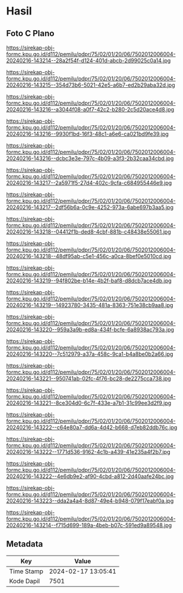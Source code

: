 # Hasil

## Foto C Plano

https://sirekap-obj-formc.kpu.go.id/d112/pemilu/pdpr/75/02/01/20/06/7502012006004-20240216-143214--28a2f54f-d124-401d-abcb-2d99025c0a14.jpg

https://sirekap-obj-formc.kpu.go.id/d112/pemilu/pdpr/75/02/01/20/06/7502012006004-20240216-143215--354d73b6-5021-42e5-a6b7-ed2b29aba32d.jpg

https://sirekap-obj-formc.kpu.go.id/d112/pemilu/pdpr/75/02/01/20/06/7502012006004-20240216-143216--a3044f08-a0f7-42c2-b280-2c5d20ace4d8.jpg

https://sirekap-obj-formc.kpu.go.id/d112/pemilu/pdpr/75/02/01/20/06/7502012006004-20240216-143216--9930f1bd-16f3-48c1-a6e6-ca021bd9fe39.jpg

https://sirekap-obj-formc.kpu.go.id/d112/pemilu/pdpr/75/02/01/20/06/7502012006004-20240216-143216--dcbc3e3e-797c-4b09-a3f3-2b32caa34cbd.jpg

https://sirekap-obj-formc.kpu.go.id/d112/pemilu/pdpr/75/02/01/20/06/7502012006004-20240216-143217--2a5971f5-27d4-402c-9cfa-c684955446e9.jpg

https://sirekap-obj-formc.kpu.go.id/d112/pemilu/pdpr/75/02/01/20/06/7502012006004-20240216-143217--2df56b6a-0c9e-4252-973a-6abe697b3aa5.jpg

https://sirekap-obj-formc.kpu.go.id/d112/pemilu/pdpr/75/02/01/20/06/7502012006004-20240216-143218--04412f1b-ded8-4cbf-881b-c48438e55061.jpg

https://sirekap-obj-formc.kpu.go.id/d112/pemilu/pdpr/75/02/01/20/06/7502012006004-20240216-143218--48df95ab-c5e1-456c-a0ca-8bef0e5010cd.jpg

https://sirekap-obj-formc.kpu.go.id/d112/pemilu/pdpr/75/02/01/20/06/7502012006004-20240216-143219--94f802be-b14e-4b2f-baf8-d8dcb7ace4db.jpg

https://sirekap-obj-formc.kpu.go.id/d112/pemilu/pdpr/75/02/01/20/06/7502012006004-20240216-143219--14923780-3435-481a-8363-751e38cb9aa8.jpg

https://sirekap-obj-formc.kpu.go.id/d112/pemilu/pdpr/75/02/01/20/06/7502012006004-20240216-143220--959a3a9b-ed8a-434f-bcfe-6a8938ac793a.jpg

https://sirekap-obj-formc.kpu.go.id/d112/pemilu/pdpr/75/02/01/20/06/7502012006004-20240216-143220--7c512979-a37a-458c-9ca1-b4a8be0b2a66.jpg

https://sirekap-obj-formc.kpu.go.id/d112/pemilu/pdpr/75/02/01/20/06/7502012006004-20240216-143221--950741ab-02fc-4f76-bc28-de2275cca738.jpg

https://sirekap-obj-formc.kpu.go.id/d112/pemilu/pdpr/75/02/01/20/06/7502012006004-20240216-143221--8ce304d0-6c7f-433e-a7b1-31c99ee3d2f9.jpg

https://sirekap-obj-formc.kpu.go.id/d112/pemilu/pdpr/75/02/01/20/06/7502012006004-20240216-143222--c64e80a7-dd6a-4d42-b668-d7eb82ddb76c.jpg

https://sirekap-obj-formc.kpu.go.id/d112/pemilu/pdpr/75/02/01/20/06/7502012006004-20240216-143222--1771d536-9162-4c1b-a439-41e235a4f2b7.jpg

https://sirekap-obj-formc.kpu.go.id/d112/pemilu/pdpr/75/02/01/20/06/7502012006004-20240216-143222--4e6db9e2-af90-4cbd-a812-2d40aafe24bc.jpg

https://sirekap-obj-formc.kpu.go.id/d112/pemilu/pdpr/75/02/01/20/06/7502012006004-20240216-143223--dda2a4a4-8d87-49e4-b948-079f17eabf0a.jpg

https://sirekap-obj-formc.kpu.go.id/d112/pemilu/pdpr/75/02/01/20/06/7502012006004-20240216-143214--f715d699-189a-4beb-b07c-591ed9a89548.jpg


## Metadata

| Key        | Value               |
| ---------- | ------------------- |
| Time Stamp | 2024-02-17 13:05:41 |
| Kode Dapil | 7501                |



